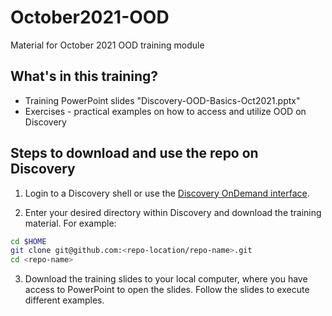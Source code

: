 # October2021-OOD
Material for October 2021 OOD training module

## What's in this training?
* Training PowerPoint slides "Discovery-OOD-Basics-Oct2021.pptx"
* Exercises - practical examples on how to access and utilize OOD on Discovery
  
## Steps to download and use the repo on Discovery
1. Login to a Discovery shell or use the [Discovery OnDemand interface](https://rc-docs.northeastern.edu/en/latest/first_steps/connect_ood.html).

2. Enter your desired directory within Discovery and download the training material. For example:
```bash
cd $HOME
git clone git@github.com:<repo-location/repo-name>.git
cd <repo-name>
```
3. Download the training slides to your local computer, where you have access to PowerPoint to open the slides. Follow the slides to execute different examples.
